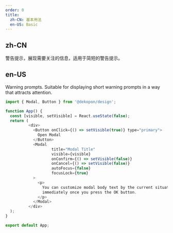 ```yaml
---
order: 0
title:
  zh-CN: 基本用法
  en-US: Basic
---
```


## zh-CN

警告提示，展现需要关注的信息，适用于简短的警告提示。

## en-US

Warning prompts. Suitable for displaying short warning prompts in a way that attracts attention.

```js
import { Modal, Button } from '@dekopon/design';

function App() {
  const [visible, setVisible] = React.useState(false);
  return (
          <div>
            <Button onClick={() => setVisible(true)} type="primary">
              Open Modal
            </Button>
            <Modal
                    title="Modal Title"
                    visible={visible}
                    onConfirm={() => setVisible(false)}
                    onCancel={() => setVisible(false)}
                    autoFocus={false}
                    focusLock={true}
            >
              <p>
                You can customize modal body text by the current situation. This modal will be closed
                immediately once you press the OK button.
              </p>
            </Modal>
          </div>
  );
}

export default App;
```
